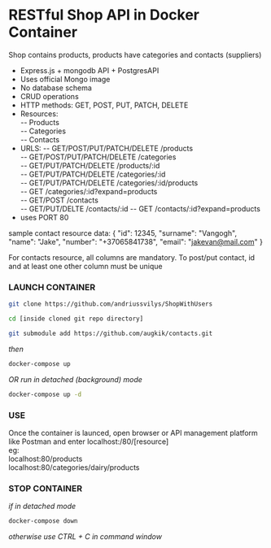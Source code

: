 # RESTful Shop API in Docker Container
Shop contains products, products have categories and contacts (suppliers)

- Express.js + mongodb API + PostgresAPI
- Uses official Mongo image
- No database schema
- CRUD operations 
- HTTP methods: GET, POST, PUT, PATCH, DELETE
- Resources:\
-- Products \
-- Categories \
-- Contacts
- URLS:
-- GET/POST/PUT/PATCH/DELETE /products\
-- GET/POST/PUT/PATCH/DELETE /categories\
-- GET/PUT/PATCH/DELETE /products/:id\
-- GET/PUT/PATCH/DELETE /categories/:id\
-- GET/PUT/PATCH/DELETE /categories/:id/products\
-- GET /categories/:id?expand=products \
-- GET/POST /contacts \
-- GET/PUT/DELTE /contacts/:id
-- GET /contacts/:id?expand=products
- uses PORT 80

sample contact resource data:
{
    "id": 12345,
    "surname": "Vangogh",
    "name": "Jake",
    "number": "+37065841738",
    "email": "jakevan@mail.com"
}

For contacts resource, all columns are mandatory.
To post/put contact, id and at least one other column must be unique

### LAUNCH CONTAINER


```sh
git clone https://github.com/andriussvilys/ShopWithUsers
```
```sh
cd [inside cloned git repo directory]
```
```sh
git submodule add https://github.com/augkik/contacts.git
```
_then_
```sh
docker-compose up 
```
_OR run in detached (background) mode_
```sh
docker-compose up -d
```
### USE
Once the container is launced, open browser or API management platform like Postman and enter 
localhost:/80/[resource]  
eg:  
localhost:80/products  
localhost:80/categories/dairy/products  

### STOP CONTAINER
_if in detached mode_
```sh
docker-compose down
```
_otherwise_
_use CTRL + C in command window_